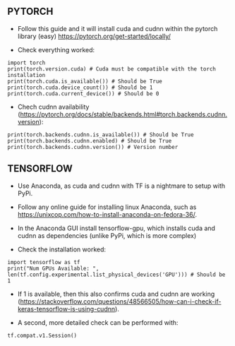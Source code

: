 ## PYTORCH  
- Follow this guide and it will install cuda and cudnn within the pytorch library (easy) https://pytorch.org/get-started/locally/  

- Check everything worked:  
```
import torch
print(torch.version.cuda) # Cuda must be compatible with the torch installation
print(torch.cuda.is_available()) # Should be True
print(torch.cuda.device_count()) # Should be 1
print(torch.cuda.current_device()) # Should be 0
```

- Chech cudnn availability (https://pytorch.org/docs/stable/backends.html#torch.backends.cudnn.version):
```
print(torch.backends.cudnn.is_available()) # Should be True
print(torch.backends.cudnn.enabled) # Should be True
print(torch.backends.cudnn.version()) # Version number
```

## TENSORFLOW  

- Use Anaconda, as cuda and cudnn with TF is a nightmare to setup with PyPi.  
- Follow any online guide for installing linux Anaconda, such as https://unixcop.com/how-to-install-anaconda-on-fedora-36/.  
- In the Anaconda GUI install tensorflow-gpu, which installs cuda and cudnn as dependencies (unlike PyPi, which is more complex)

- Check the installation worked:  
```
import tensorflow as tf  
print("Num GPUs Available: ", len(tf.config.experimental.list_physical_devices('GPU'))) # Should be 1  
```
- If 1 is available, then this also confirms cuda and cudnn are working (https://stackoverflow.com/questions/48566505/how-can-i-check-if-keras-tensorflow-is-using-cudnn).  

- A second, more detailed check can be performed with: 
```
tf.compat.v1.Session()
```
